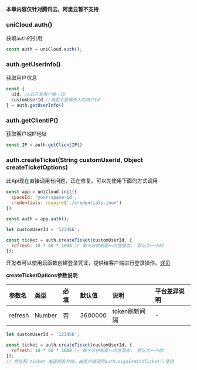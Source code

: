 **本章内容仅针对腾讯云，阿里云暂不支持**

### uniCloud.auth()

获取`auth`的引用

```js
const auth = uniCloud.auth();
```

### auth.getUserInfo()

获取用户信息

```js
const {
  uid, //云开发用户唯一ID
  customUserId //自定义登录传入的用户Id
} = auth.getUserInfo()
```

### auth.getClientIP()

获取客户端IP地址

```js
const IP = auth.getClientIP()
```

<span id="createticket"></span>
### auth.createTicket(String customUserId, Object createTicketOptions)

此Api现在直接调用有问题，正在修复。可以先使用下面的方式调用

```js
const app = uniCloud.init({
  spaceId: 'your-space-id',
  credentials: require('./credentials.json')
})

const auth = app.auth();

let customUserId = '123456';

const ticket = auth.createTicket(customUserId, {
  refresh: 10 * 60 * 1000 // 每十分钟刷新一次登录态， 默认为一小时
});
```


开发者可以使用云函数创建登录凭证，提供给客户端进行登录操作。[详见](uniCloud/authentication.md#自定义登录)

**createTicketOptions参数说明**

|参数名	|类型		|必填	|默认值	|说明					|平台差异说明	|
|:-			|:-			|:-		|:-			|:-						|:-						|
|refresh|Number	|否		|3600000|token刷新间隔|-						|

```js
let customUserId = '123456';

const ticket = auth.createTicket(customUserId, {
  refresh: 10 * 60 * 1000 // 每十分钟刷新一次登录态， 默认为一小时
});
// 然后把 ticket 发送给客户端，由客户端调用auth.signInWithTicket()使用
```
